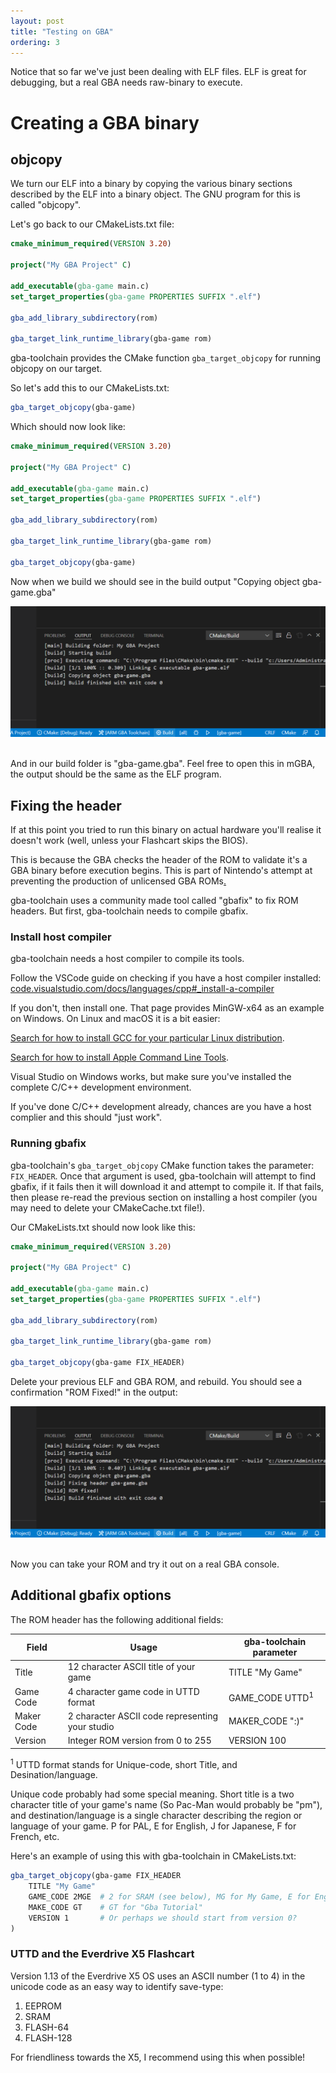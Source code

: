 ```yaml
---
layout: post
title: "Testing on GBA"
ordering: 3
---
```


Notice that so far we've just been dealing with ELF files. ELF is great for debugging, but a real GBA needs raw-binary to execute.

# Creating a GBA binary

## objcopy

We turn our ELF into a binary by copying the various binary sections described by the ELF into a binary object. The GNU program for this is called "objcopy".

Let's go back to our CMakeLists.txt file:

```cmake
cmake_minimum_required(VERSION 3.20)

project("My GBA Project" C)

add_executable(gba-game main.c)
set_target_properties(gba-game PROPERTIES SUFFIX ".elf")

gba_add_library_subdirectory(rom)

gba_target_link_runtime_library(gba-game rom)
```

gba-toolchain provides the CMake function `gba_target_objcopy` for running objcopy on our target.

So let's add this to our CMakeLists.txt:
```cmake
gba_target_objcopy(gba-game)
```

Which should now look like:

```cmake
cmake_minimum_required(VERSION 3.20)

project("My GBA Project" C)

add_executable(gba-game main.c)
set_target_properties(gba-game PROPERTIES SUFFIX ".elf")

gba_add_library_subdirectory(rom)

gba_target_link_runtime_library(gba-game rom)

gba_target_objcopy(gba-game)
```

Now when we build we should see in the build output "Copying object gba-game.gba"

<img src="assets/vscode-21.png" alt="VSCode showing the build output"/>
&nbsp;

And in our build folder is "gba-game.gba". Feel free to open this in mGBA, the output should be the same as the ELF program.

## Fixing the header

If at this point you tried to run this binary on actual hardware you'll realise it doesn't work (well, unless your Flashcart skips the BIOS).

This is because the GBA checks the header of the ROM to validate it's a GBA binary before execution begins. This is part of Nintendo's attempt at preventing the production of unlicensed GBA ROMs[.](https://en.wikipedia.org/wiki/Sega_v._Accolade)

gba-toolchain uses a community made tool called "gbafix" to fix ROM headers. But first, gba-toolchain needs to compile gbafix.

### Install host compiler

gba-toolchain needs a host compiler to compile its tools.

Follow the VSCode guide on checking if you have a host compiler installed: [code.visualstudio.com/docs/languages/cpp#_install-a-compiler](https://code.visualstudio.com/docs/languages/cpp#_install-a-compiler)

If you don't, then install one. That page provides MinGW-x64 as an example on Windows. On Linux and macOS it is a bit easier:

[Search for how to install GCC for your particular Linux distribution](https://www.google.com/search?q=how+to+install+GCC+on+Linux).

[Search for how to install Apple Command Line Tools](https://www.google.com/search?q=how+to+install+Apple+Command+Line+Tools).

Visual Studio on Windows works, but make sure you've installed the complete C/C++ development environment.

If you've done C/C++ development already, chances are you have a host complier and this should "just work".

### Running gbafix

gba-toolchain's `gba_target_objcopy` CMake function takes the parameter: `FIX_HEADER`. Once that argument is used, gba-toolchain will attempt to find gbafix, if it fails then it will download it and attempt to compile it. If that fails, then please re-read the previous section on installing a host compiler (you may need to delete your CMakeCache.txt file!).

Our CMakeLists.txt should now look like this:

```cmake
cmake_minimum_required(VERSION 3.20)

project("My GBA Project" C)

add_executable(gba-game main.c)
set_target_properties(gba-game PROPERTIES SUFFIX ".elf")

gba_add_library_subdirectory(rom)

gba_target_link_runtime_library(gba-game rom)

gba_target_objcopy(gba-game FIX_HEADER)
```

Delete your previous ELF and GBA ROM, and rebuild. You should see a confirmation "ROM Fixed!" in the output:

<img src="assets/vscode-22.png" alt="VSCode showing the build output with ROM Fixed! printed"/>
&nbsp;

Now you can take your ROM and try it out on a real GBA console.

## Additional gbafix options

The ROM header has the following additional fields:

|Field|Usage|gba-toolchain parameter|
|-|-|-|
|Title|12 character ASCII title of your game|TITLE "My Game"|
|Game Code|4 character game code in UTTD format|GAME_CODE UTTD<sup>1</sup>|
|Maker Code|2 character ASCII code representing your studio|MAKER_CODE ":)"|
|Version|Integer ROM version from 0 to 255|VERSION 100|

<sup>1</sup> UTTD format stands for Unique-code, short Title, and Desination/language.

Unique code probably had some special meaning. Short title is a two character title of your game's name (So Pac-Man would probably be "pm"), and destination/language is a single character describing the region or language of your game. P for PAL, E for English, J for Japanese, F for French, etc.

Here's an example of using this with gba-toolchain in CMakeLists.txt:

```cmake
gba_target_objcopy(gba-game FIX_HEADER
    TITLE "My Game"
    GAME_CODE 2MGE  # 2 for SRAM (see below), MG for My Game, E for English
    MAKE_CODE GT    # GT for "Gba Tutorial"
    VERSION 1       # Or perhaps we should start from version 0?
)
```

### UTTD and the Everdrive X5 Flashcart

Version 1.13 of the Everdrive X5 OS uses an ASCII number (1 to 4) in the unicode code as an easy way to identify save-type:

1. EEPROM
2. SRAM
3. FLASH-64
4. FLASH-128

For friendliness towards the X5, I recommend using this when possible!
